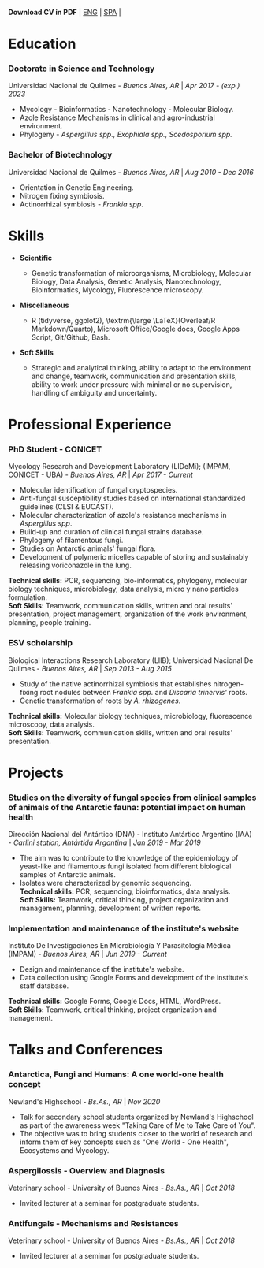 **Download CV in PDF** | [ENG](https://github.com/tomas-brito-devoto/CV/raw/gh-pages/20230410_CV_BritoDevoto-ENG.pdf) | [SPA](https://github.com/tomas-brito-devoto/CV/raw/gh-pages/20230410_CV_BritoDevoto-SPA.pdf) | <br>

# Education

### **Doctorate in Science and Technology** 
Universidad Nacional de Quilmes - *Buenos Aires, AR* | *Apr 2017 - (exp.) 2023*

-   Mycology - Bioinformatics - Nanotechnology - Molecular Biology.
-   Azole Resistance Mechanisms in clinical and agro-industrial environment.
-   Phylogeny - *Aspergillus spp., Exophiala spp., Scedosporium spp.*

### **Bachelor of Biotechnology** 
Universidad Nacional de Quilmes - *Buenos Aires, AR* | *Aug 2010 - Dec 2016*

-   Orientation in Genetic Engineering.
-   Nitrogen fixing symbiosis.
-   Actinorrhizal symbiosis - *Frankia spp*.

# Skills

- **Scientific**
   - Genetic transformation of microorganisms, Microbiology, Molecular Biology, Data Analysis, Genetic Analysis, Nanotechnology, Bioinformatics, Mycology, Fluorescence microscopy.

- **Miscellaneous**
   - R (tidyverse, ggplot2), \textrm{\large \LaTeX}(Overleaf/R Markdown/Quarto), Microsoft Office/Google docs, Google Apps Script, Git/Github, Bash.

- **Soft Skills**
   - Strategic and analytical thinking, ability to adapt to the environment and change, teamwork, communication and presentation skills, ability to work under pressure with minimal or no supervision, handling of ambiguity and uncertainty.

# Professional Experience

### **PhD Student - CONICET**
Mycology Research and Development Laboratory (LIDeMi); (IMPAM, CONICET - UBA) - *Buenos Aires, AR* | *Apr 2017 - Current*

-   Molecular identification of fungal cryptospecies.
-   Anti-fungal susceptibility studies based on international standardized guidelines (CLSI \& EUCAST).
-   Molecular characterization of azole's resistance mechanisms in *Aspergillus spp*.
-   Build-up and curation of clinical fungal strains database.
-   Phylogeny of filamentous fungi.
-   Studies on Antarctic animals' fungal flora.
-   Development of polymeric micelles capable of storing and sustainably releasing voriconazole in the lung.<br> 

**Technical skills:** PCR, sequencing, bio-informatics, phylogeny, molecular biology techniques, microbiology, data analysis, micro y nano particles formulation.<br>
**Soft Skills:** Teamwork, communication skills, written and oral results' presentation, project management, organization of the work environment, planning, people training.

### **ESV scholarship** <br>
Biological Interactions Research Laboratory (LIIB); Universidad Nacional De Quilmes - *Buenos Aires, AR* | *Sep 2013 - Aug 2015*

-   Study of the native actinorrhizal symbiosis that establishes nitrogen-fixing root nodules between *Frankia spp.* and *Discaria trinervis'* roots.
-   Genetic transformation of roots by *A. rhizogenes*. <br>

**Technical skills:** Molecular biology techniques, microbiology, fluorescence microscopy, data analysis. <br>
**Soft Skills:** Teamwork, communication skills, written and oral results' presentation.
 
# Projects

### **Studies on the diversity of fungal species from clinical samples of animals of the Antarctic fauna: potential impact on human health** <br>
Dirección Nacional del Antártico (DNA) - Instituto Antártico Argentino (IAA) - *Carlini station, Antártida Argantina* | *Jan 2019 - Mar 2019*

-   The aim was to contribute to the knowledge of the epidemiology of yeast-like and filamentous fungi isolated from different biological samples of Antarctic animals.
-   Isolates were characterized by genomic sequencing. <br>
**Technical skills:** PCR, sequencing, bioinformatics, data analysis. <br>
**Soft Skills:** Teamwork, critical thinking, project organization and management, planning, development of written reports. 

### **Implementation and maintenance of the institute's website** <br>
Instituto De Investigaciones En Microbiología Y Parasitología Médica (IMPAM) - *Buenos Aires, AR* | *Jun 2019 - Current*

-   Design and maintenance of the institute's website. 
-   Data collection using Google Forms and development of the institute's staff database. <br>

**Technical skills:** Google Forms, Google Docs, HTML, WordPress. <br>
**Soft Skills:** Teamwork, critical thinking, project organization and management.

# Talks and Conferences

### **Antarctica, Fungi and Humans: A one world-one health concept**<br>
Newland's Highschool - *Bs.As., AR* | *Nov 2020*

-   Talk for secondary school students organized by Newland's Highschool as part of the awareness week "Taking Care of Me to Take Care of You".
-   The objective was to bring students closer to the world of research and inform them of key concepts such as "One World - One Health", Ecosystems and Mycology.

### **Aspergilossis - Overview and Diagnosis** <br>
Veterinary school - University of Buenos Aires - *Bs.As., AR* | *Oct 2018* <br>
-   Invited lecturer at a seminar for postgraduate students.

### **Antifungals - Mechanisms and Resistances** <br>
Veterinary school - University of Buenos Aires - *Bs.As., AR* | *Oct 2018* <br>
-   Invited lecturer at a seminar for postgraduate students.














